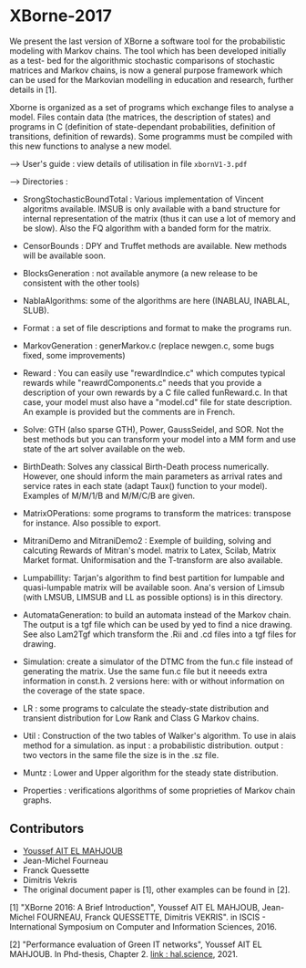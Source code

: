 # XBorne-2017
We present the last version of XBorne a software tool for the probabilistic
modeling with Markov chains. The tool which has been developed initially as a test-
bed for the algorithmic stochastic comparisons of stochastic matrices and Markov
chains, is now a general purpose framework which can be used for the Markovian
modelling in education and research, further details in [1].

Xborne is organized as a set of programs which exchange files to analyse
a model. 
Files contain data (the matrices, the description of states) and 
programs in C (definition of state-dependant probabilities, definition of 
transitions, definition of rewards). Some programms must be compiled
with this new functions to analyse a new model. 

--> User's guide : view details of utilisation in file `xbornV1-3.pdf`

--> Directories :

 - SrongStochasticBoundTotal : Various implementation of Vincent algoritms available.
   IMSUB is only available with a band structure for internal representation 
   of the matrix (thus it can use a lot of memory and be slow). Also 
   the FQ algorithm with a banded form for the matrix. 

 - CensorBounds : DPY and Truffet methods are available. New methods will be 
   available soon. 

 - BlocksGeneration : not available anymore (a new release 
   to be consistent with the other tools)

 - NablaAlgorithms: some of the algorithms are here (INABLAU, INABLAL, SLUB). 

 - Format : a set of file descriptions and format to make the programs run. 

 - MarkovGeneration : generMarkov.c (replace newgen.c, some bugs fixed, some improvements) 

 - Reward : 
   You can easily use "rewardIndice.c" which computes
   typical rewards while "reawrdComponents.c" needs that you provide a 
   description of your own rewards by a C file called funReward.c. In that 
   case, your model must also have a "model.cd" file for state description. 
   An example is provided but the comments are in French. 

 - Solve: GTH (also sparse GTH), Power, GaussSeidel, and SOR. Not the best methods but you 
   can transform your model into a MM form and use state of the art solver
   available on the web. 

 - BirthDeath: Solves any classical Birth-Death process numerically. However, one should inform
   the main parameters as arrival rates and service rates in each state (adapt Taux() function to your model).
   Examples of M/M/1/B and M/M/C/B are given.

 - MatrixOPerations: some programs to transform the matrices: transpose for 
   instance. Also possible to export.
   
 - MitraniDemo and MitraniDemo2 : Exemple of building, solving and calcuting 
   Rewards of Mitran's model.
   matrix to Latex, Scilab, Matrix Market format. 
   Uniformisation and the T-transform are also available. 

 - Lumpabillity: Tarjan's algorithm to find best partition for lumpable and 
   quasi-lumpable matrix will be available soon. Ana's version of Limsub
   (with LMSUB, LIMSUB and LL as possible options) is in this directory. 

 - AutomataGeneration: to build an automata instead of the Markov chain. 
   The output is a tgf file which can be used by yed to find a nice drawing. 
   See also Lam2Tgf which transform the .Rii and .cd files into a tgf files 
   for drawing. 

 - Simulation: create a simulator of the DTMC from the fun.c file instead 
   of generating the matrix. Use the same fun.c file but it neeeds
   extra information in const.h.  2 versions here: with or without 
   information on the coverage of the state space. 
   
 - LR : some programs to calculate the steady-state distribution and transient
   distribution for Low Rank and Class G Markov chains. 
   
 - Util : Construction of the two tables of Walker's algorithm. To use in alais method for a simulation.
   as input : a probabilistic distribution.
   output : two vectors in the same file the size is in the .sz file.
   
 - Muntz : Lower and Upper algorithm for the steady state distribution.

 - Properties : verifications algorithms of some proprieties of Markov chain graphs.


##  Contributors

- [Youssef AIT EL MAHJOUB](https://github.com/ossef)
- Jean-Michel Fourneau
- Franck Quessette
- Dimitris Vekris
- The original document paper is [1], other examples can be found in [2].

[1] "XBorne 2016: A Brief Introduction", Youssef AIT EL MAHJOUB, Jean-Michel FOURNEAU, Franck QUESSETTE, Dimitris VEKRIS". in ISCIS - International Symposium on Computer and Information Sciences, 2016.

[2] "Performance evaluation of Green IT networks", Youssef AIT EL MAHJOUB. In Phd-thesis, Chapter 2. [link : hal.science](https://hal.science/tel-03215137v1), 2021.
